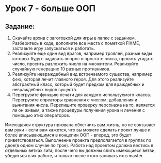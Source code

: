 # Урок 7 - больше ООП
## Задание:
1) Скачайте архив с заготовкой для игры в папке с заданием. Разберитесь в коде, дополните все места с пометкой FIXME, заставьте игру запускаться и работать.
2) Реализуйте еще один вид врагов, например троллей, разные виды которых будут: задавать вопрос о простоте числа, просить угадать число, просить разложить число на множители. Реализуйте случайную генерацию 10 разных противников.
3) Реализуйте невраждебный вид встречаемого существа, например фею, которая лечит главного героя. Для этого реализуйте абстрактный класс, который будет предком для враждебных и невраждебных видов существ.
4) Перегрузите функцию печати для каждого используемого класса. Перегрузите опреаторы сравнения с числом, добавления и вычитания числа. Перепишите проверку персонажа на то, является ли он живым, а также процедуры получения урона и лечения с помощью этих операторов. 

Имеющаяся структура призвана облегчить вам жизнь, но не связывает вам руки - если вам кажется, что вы можете сделать проект лучше и более вписывающимся в концепии ООП - вперед, это будет приветствоваться.
Выполнение проекта предполагается в группах по двое(в одном случае по трое). Работа над проектом должна вестись в отдельных ветках гита, после чего вы должны слить имеющиеся ветви, убедиться в их работе, и только после этого заливать их в master.

